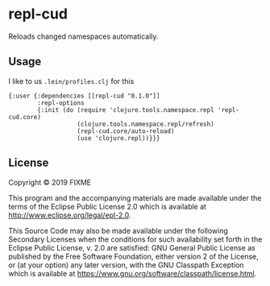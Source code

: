 # repl-cud

Reloads changed namespaces automatically.

## Usage

I like to us `.lein/profiles.clj` for this  

```
{:user {:dependencies [[repl-cud "0.1.0"]]
        :repl-options
        {:init (do (require 'clojure.tools.namespace.repl 'repl-cud.core)
                   (clojure.tools.namespace.repl/refresh)
                   (repl-cud.core/auto-reload)
                   (use 'clojure.repl))}}}
```

## License

Copyright © 2019 FIXME

This program and the accompanying materials are made available under the
terms of the Eclipse Public License 2.0 which is available at
http://www.eclipse.org/legal/epl-2.0.

This Source Code may also be made available under the following Secondary
Licenses when the conditions for such availability set forth in the Eclipse
Public License, v. 2.0 are satisfied: GNU General Public License as published by
the Free Software Foundation, either version 2 of the License, or (at your
option) any later version, with the GNU Classpath Exception which is available
at https://www.gnu.org/software/classpath/license.html.
